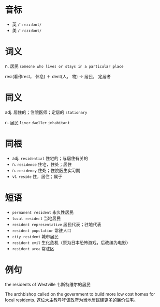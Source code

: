 # 音标

- 英 `/ˈrezɪdənt/`
- 美 `/'rɛzɪdənt/`

# 词义

n. 居民
`someone who lives or stays in a particular place`



resi(看作rest， 休息) ＋ dent(人， 物) → 居民， 定居者

# 同义

adj. 居住的；住院医师；定居的
`stationary`

n. 居民
`liver` `dweller` `inhabitant`

# 同根

- adj. `residential` 住宅的；与居住有关的
- n. `residence` 住宅，住处；居住
- n. `residency` 住处；住院医生实习期
- vt. `reside` 住，居住；属于

# 短语

- `permanent resident` 永久性居民
- `local resident` 当地居民
- `resident representative` 居民代表；驻地代表
- `resident population` 常驻人口
- `city resident` 城市居民
- `resident evil` 生化危机（原为日本恐怖游戏，后改编为电影）
- `resident area` 常驻区

# 例句

the residents of Westville
韦斯特维尔的居民

The archbishop called on the government to build more low cost homes for local residents.
这位大主教呼吁该政府为当地居民建更多的廉价住宅。


